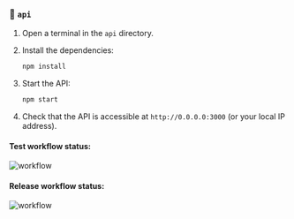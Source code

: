 ### 🔧 `api`

1. Open a terminal in the `api` directory.
2. Install the dependencies:

   ```bash
   npm install
   ```
3. Start the API:

   ```bash
   npm start
   ```
4. Check that the API is accessible at `http://0.0.0.0:3000` (or your local IP address).

#### Test workflow status:

![workflow](https://github.com/Projet-CI-CD/API/actions/workflows/ci.yml/badge.svg)

#### Release workflow status:

![workflow](https://github.com/Projet-CI-CD/API/actions/workflows/release.yml/badge.svg)

